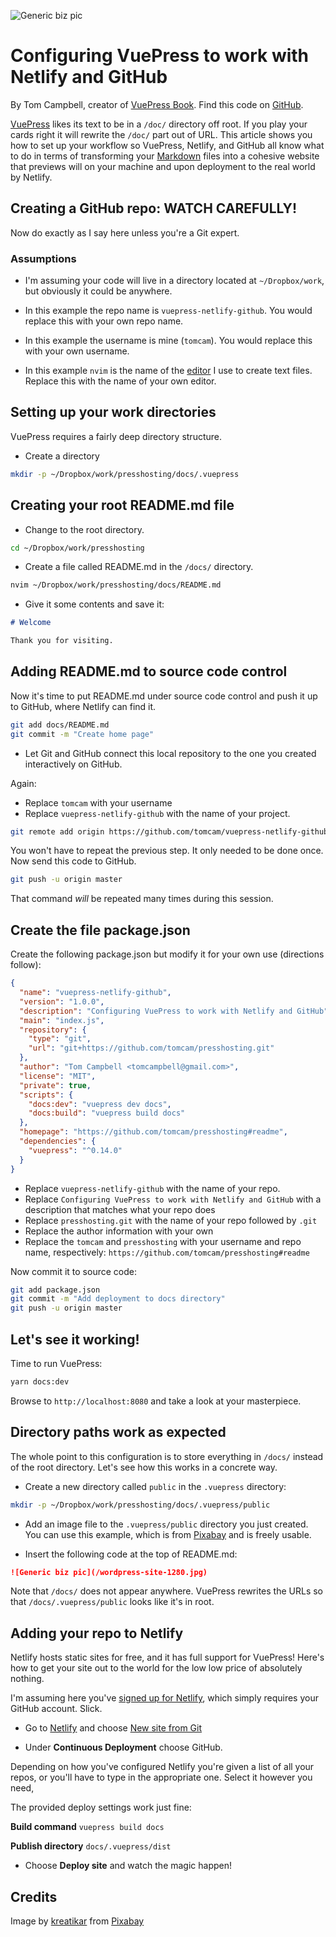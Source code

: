 ![Generic biz pic](/wordpress-site-1280.jpg)
# Configuring VuePress to work with Netlify and GitHub

By Tom Campbell, creator of [VuePress Book](http://vuepressbook.com).
Find this code on [GitHub](http://github.com/tomcam/vuepress-netlify-github).

[VuePress](https://v1.vuepress.vuejs.org/) likes its
text to be in a `/doc/` directory off root. If you 
play your cards right it will rewrite the `/doc/` part
out of URL. This article shows you how to set up
your workflow so VuePress, Netlify, and GitHub all
know what to do in terms of transforming your 
[Markdown](https://github.github.com/gfm/)
files into a cohesive website that previews will on your
machine and upon deployment to the real world by Netlify.

## Creating a GitHub repo: WATCH CAREFULLY!

Now do exactly as I say here unless you're a 
Git expert.

### Assumptions

* I'm assuming your code will live in a directory 
located at `~/Dropbox/work`, but obviously 
it could be anywhere.


* In this example the repo name is `vuepress-netlify-github`.
You would replace this with your own repo name.

* In this example the username is mine (`tomcam`). You would
replace this with your own username.

* In this example `nvim` is the name of the [editor](https://neovim.io/)
I use to create text files. Replace this with the name
of your own editor.

## Setting up your work directories

VuePress requires a fairly deep directory structure.

* Create a directory
```sh
mkdir -p ~/Dropbox/work/presshosting/docs/.vuepress
```

## Creating your root README.md file

* Change to the root directory.

```sh
cd ~/Dropbox/work/presshosting
```

* Create a file called README.md in the `/docs/` directory.

```sh
nvim ~/Dropbox/work/presshosting/docs/README.md
```

* Give it some contents and save it:

```md
# Welcome

Thank you for visiting.
```

## Adding README.md to source code control

Now it's time to put README.md under source code
control and push it up to GitHub, where Netlify
can find it.

```sh
git add docs/README.md
git commit -m "Create home page"
```
* Let Git and GitHub connect this local repository to
the one you created interactively on GitHub.

Again:

* Replace `tomcam` with your username
* Replace `vuepress-netlify-github` with the name of your project.

```sh
git remote add origin https://github.com/tomcam/vuepress-netlify-github.git
```

You won't have to repeat the previous step.
It only needed to be done once. Now send this code
to GitHub.

```sh
git push -u origin master
```

That command *will* be repeated many times during this session.

## Create the file package.json

Create the following package.json but modify it for your
own use (directions follow):

```json
{
  "name": "vuepress-netlify-github",
  "version": "1.0.0",
  "description": "Configuring VuePress to work with Netlify and GitHub",
  "main": "index.js",
  "repository": {
    "type": "git",
    "url": "git+https://github.com/tomcam/presshosting.git"
  },
  "author": "Tom Campbell <tomcampbell@gmail.com>",
  "license": "MIT",
  "private": true,
  "scripts": {                                                                  
    "docs:dev": "vuepress dev docs",
    "docs:build": "vuepress build docs"
  },
  "homepage": "https://github.com/tomcam/presshosting#readme",
  "dependencies": {
    "vuepress": "^0.14.0"
  }
}
```

* Replace `vuepress-netlify-github` with the name of your repo.
* Replace `Configuring VuePress to work with Netlify and GitHub` with
a description that matches what your repo does
* Replace `presshosting.git` with the name of your repo followed by `.git`
* Replace the author information with your own
* Replace the `tomcam` and `presshosting` with your
username and repo name, respectively: `https://github.com/tomcam/presshosting#readme `

Now commit it to source code:

```sh
git add package.json
git commit -m "Add deployment to docs directory"
git push -u origin master
```

## Let's see it working!

Time to run VuePress:

```sh
yarn docs:dev
```

Browse to `http://localhost:8080` and take a look at your masterpiece.

## Directory paths work as expected

The whole point to this configuration is to store everything
in `/docs/` instead of the root directory. Let's see how this 
works in a concrete way.

* Create a new directory called `public` in the `.vuepress` directory:

```sh
mkdir -p ~/Dropbox/work/presshosting/docs/.vuepress/public
```

* Add an image file to the `.vuepress/public` directory
you just created. You can use this example, which is from
[Pixabay](https://pixabay.com/illustrations/website-responsive-creative-design-3374825/) and is freely usable.

* Insert the following code at the top of README.md:

```md
![Generic biz pic](/wordpress-site-1280.jpg)
```

Note that `/docs/` does not appear anywhere. VuePress rewrites
the URLs so that `/docs/.vuepress/public` looks like it's
in root.

## Adding your repo to Netlify

Netlify hosts static sites for free, and it has full support
for VuePress! Here's how to get your site out to the
world for the low low price of absolutely nothing.

I'm assuming here you've [signed up for Netlify](https://app.netlify.com/signup),
which simply requires your GitHub account. Slick.

* Go to [Netlify](https://netlify.com) and choose
[New site from Git](https://app.netlify.com/start)

* Under **Continuous Deployment** choose GitHub.

Depending on how you've configured Netlify you're given a list
of all your repos, or you'll have to type in the appropriate one.
Select it however you need, 

The provided deploy settings work just fine:

**Build command** `vuepress build docs`

**Publish directory** `docs/.vuepress/dist`

* Choose **Deploy site** and watch the magic happen!


## Credits

Image by [kreatikar](https://pixabay.com/users/kreatikar-8562930/) from [Pixabay](https://pixabay.com/illustrations/website-responsive-creative-design-3374825/)
